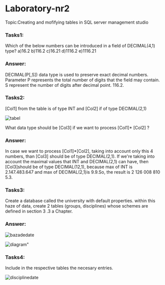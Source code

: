 # Laboratory-nr2
Topic:Creating and mofifying tables in SQL server management studio
### Tasks1:
Which of the below numbers can be introduced in a field of DECIMAL(4,1) type?
a)16.2  b)116.2  c)16.21  d)1116.2  e)1116.21
### Answer:
 DECIMAL(P[,S]) data type is used to preserve exact decimal numbers. Parameter P represents the total number of digits that
      the field may contain. S represent the number of digits after decimal point. 
      116.2.
### Tasks2:
[Col1] from the table is of type INT and [Col2] if of type DECIMAL(2,1)

![tabel](https://user-images.githubusercontent.com/43128425/45871494-51356d00-bd96-11e8-9cba-c147b826d070.jpg)
             
   What data type should be [Col3] if we want to process [Col1]* [Col2] ?
### Answer:
In case we want to process [Col1]*[Col2], taking into account only this 4 numbers, than [Col3] should 
      be of type DECIMAL(2,1). If we're taking into account  the maximal values that INT and DECIMAL(2,1) can
      have, then [Col3]should be of type DECIMAL(12,1), because max of INT is 2.147.483.647 and max of
      DECIMAL(2,1)is 9.9.So, the result is 2 126 008 810 5.3.
      
### Tasks3:
Create a database called the university with default properties. within this haze of
data, create 2 tables (groups, disciplines) whose schemes are defined in section 3 .3 a
Chapter.
### Answer:

![bazadedate](https://user-images.githubusercontent.com/43128425/45871872-2bf52e80-bd97-11e8-95a2-8f5dfd32d875.jpg)

![diagram](https://user-images.githubusercontent.com/43128425/45870449-92784d80-bd93-11e8-8f76-37e6c378d565.jpg)"

### Tasks4:
Include in the respective tables the necesary entries.

![disciplinedate](https://user-images.githubusercontent.com/43128425/45872377-8ba00980-bd98-11e8-8701-6ca003349a0f.jpg)

